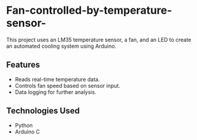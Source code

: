 # Fan-controlled-by-temperature-sensor-
This project uses an LM35 temperature sensor, a fan, and an LED to create an automated cooling system using Arduino. 

## Features
- Reads real-time temperature data.
- Controls fan speed based on sensor input.
- Data logging for further analysis.

## Technologies Used
- Python
- Arduino C


